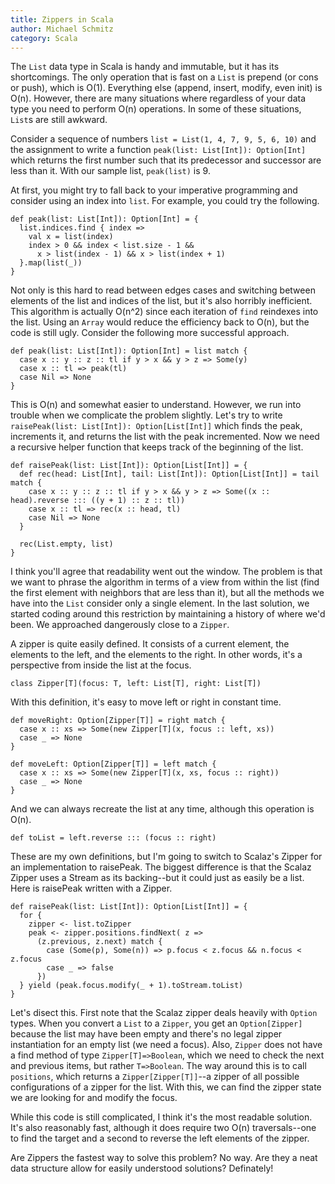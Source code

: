 ```yaml
---
title: Zippers in Scala
author: Michael Schmitz
category: Scala
---
```


The `List` data type in Scala is handy and immutable, but it has its
shortcomings. The only operation that is fast on a `List` is prepend (or cons
or push), which is O(1). Everything else (append, insert, modify, even init) is
O(n). However, there are many situations where regardless of your data type you
need to perform O(n) operations. In some of these situations, `List`s are still
awkward.

Consider a sequence of numbers `list = List(1, 4, 7, 9, 5, 6, 10)` and the
assignment to write a function `peak(list: List[Int]): Option[Int]` which
returns the first number such that its predecessor and successor are less than
it. With our sample list, `peak(list)` is 9.

At first, you might try to fall back to your imperative programming and
consider using an index into `list`. For example, you could try the following.

    def peak(list: List[Int]): Option[Int] = {
      list.indices.find { index =>
        val x = list(index)
        index > 0 && index < list.size - 1 && 
          x > list(index - 1) && x > list(index + 1)
      }.map(list(_))
    }

Not only is this hard to read between edges cases and switching between
elements of the list and indices of the list, but it's also horribly
inefficient. This algorithm is actually O(n^2) since each iteration of `find`
reindexes into the list.  Using an `Array` would reduce the efficiency back to
O(n), but the code is still ugly.  Consider the following more successful
approach.

    def peak(list: List[Int]): Option[Int] = list match {
      case x :: y :: z :: tl if y > x && y > z => Some(y)
      case x :: tl => peak(tl)
      case Nil => None
    }

This is O(n) and somewhat easier to understand.  However, we run into trouble
when we complicate the problem slightly.  Let's try to write `raisePeak(list:
List[Int]): Option[List[Int]]` which finds the peak, increments it, and returns
the list with the peak incremented.  Now we need a recursive helper function
that keeps track of the beginning of the list.

    def raisePeak(list: List[Int]): Option[List[Int]] = {
      def rec(head: List[Int], tail: List[Int]): Option[List[Int]] = tail match {
        case x :: y :: z :: tl if y > x && y > z => Some((x :: head).reverse ::: ((y + 1) :: z :: tl))
        case x :: tl => rec(x :: head, tl)
        case Nil => None
      }

      rec(List.empty, list)
    }

I think you'll agree that readability went out the window.  The problem is that
we want to phrase the algorithm in terms of a view from within the list (find
the first element with neighbors that are less than it), but all the methods we
have into the `List` consider only a single element.  In the last solution, we
started coding around this restriction by maintaining a history of where we'd
been.  We approached dangerously close to a `Zipper`.

A zipper is quite easily defined.  It consists of a current element, the
elements to the left, and the elements to the right.  In other words, it's a
perspective from inside the list at the focus.

    class Zipper[T](focus: T, left: List[T], right: List[T])

With this definition, it's easy to move left or right in constant time.

    def moveRight: Option[Zipper[T]] = right match {
      case x :: xs => Some(new Zipper[T](x, focus :: left, xs))
      case _ => None
    }

    def moveLeft: Option[Zipper[T]] = left match {
      case x :: xs => Some(new Zipper[T](x, xs, focus :: right))
      case _ => None
    }

And we can always recreate the list at any time, although this operation is O(n).

    def toList = left.reverse ::: (focus :: right)

These are my own definitions, but I'm going to switch to Scalaz's Zipper for an
implementation to raisePeak.  The biggest difference is that the Scalaz Zipper
uses a Stream as its backing--but it could just as easily be a list.  Here is
raisePeak written with a Zipper.

    def raisePeak(list: List[Int]): Option[List[Int]] = {
      for {
        zipper <- list.toZipper
        peak <- zipper.positions.findNext( z => 
          (z.previous, z.next) match {
            case (Some(p), Some(n)) => p.focus < z.focus && n.focus < z.focus
            case _ => false
          })
      } yield (peak.focus.modify(_ + 1).toStream.toList)
    }

Let's disect this.  First note that the Scalaz zipper deals heavily with
`Option` types.  When you convert a `List` to a `Zipper`, you get an
`Option[Zipper]` because the list may have been empty and there's no legal
zipper instantiation for an empty list (we need a focus).  Also, `Zipper` does
not have a find method of type `Zipper[T]=>Boolean`, which we need to check the
next and previous items, but rather `T=>Boolean`.  The way around this is to
call `positions`, which returns a `Zipper[Zipper[T]]`--a zipper of all possible
configurations of a zipper for the list.  With this, we can find the zipper
state we are looking for and modify the focus.

While this code is still complicated, I think it's the most readable solution.
It's also reasonably fast, although it does require two O(n) traversals--one to
find the target and a second to reverse the left elements of the zipper.

Are Zippers the fastest way to solve this problem?  No way.  Are they a neat
data structure allow for easily understood solutions?  Definately!
